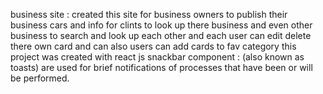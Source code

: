 business site :
created this site for business owners to publish their business cars and info for clints to look up there business and even
other business to search and look up each other and each user can edit delete there own card and can also users can add cards to fav category
this project was created with react js
snackbar component : (also known as toasts) are used for brief notifications of processes that have been or will be performed.
